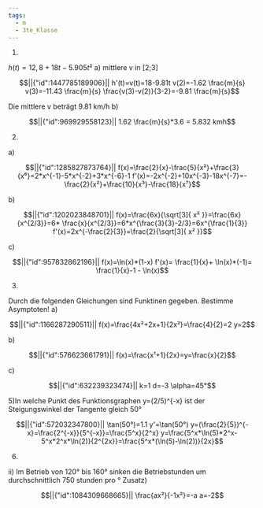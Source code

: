 ```yaml
---
tags:
  - m
  - 3te_Klasse
---
```

1)
$h(t)=12,8+18t-5.905t²$
a) mittlere v in [2;3]
```math
||{"id":1447785189906}||

h'(t)=v(t)=18-9.81t
v(2)=-1.62 \frac{m}{s}
v(3)=-11.43 \frac{m}{s}
\frac{v(3)-v(2)}{3-2}=-9.81 \frac{m}{s}
```
Die mittlere v beträgt 9.81 km/h
b)
```math
||{"id":969929558123}||

1.62 \frac{m}{s}*3.6 = 5.832 kmh
```
2)
a)
```math
||{"id":1285827873764}||

f(x)=\frac{2}{x}-\frac{5}{x²}+\frac{3}{x⁶}=2*x^{-1}-5*x^{-2}+3*x^{-6}-1
f'(x)=-2x^{-2}+10x^{-3}-18x^{-7}=-\frac{2}{x²}+\frac{10}{x³}-\frac{18}{x⁷}
```
b)
```math
||{"id":1202023848701}||

f(x)=\frac{6x}{\sqrt[3]{ x² }}=\frac{6x}{x^{2/3}}=6* \frac{x}{x^{2/3}}=6*x^{\frac{3}{3}-2/3}=6x^{\frac{1}{3}}
f'(x)=2x^{-\frac{2}{3}}=\frac{2}{\sqrt[3]{ x² }}
```
c)
```math
||{"id":957832862196}||

f(x)=\ln(x)*(1-x)
f'(x)= \frac{1}{x}+ \ln(x)*(-1)= \frac{1}{x}-1 - \ln(x)
```
3)
Durch die folgenden Gleichungen sind Funktinen gegeben. Bestimme Asymptoten! 
a)
```math
||{"id":1166287290511}||

f(x)=\frac{4x²+2x+1}{2x²}=\frac{4}{2}=2
y=2
```
b)
```math
||{"id":576623661791}||

f(x)=\frac{x¹+1}{2x}=y=\frac{x}{2}
```
c)
```math
||{"id":632239323474}||

k=1
d=-3
\alpha=45°
```
5)In welche Punkt des Funktionsgraphen y=(2/5)^{-x} ist der Steigungswinkel der Tangente gleich 50°

```math
||{"id":572032347800}||

\tan(50°)=1.1
y'=\tan(50°)
y=(\frac{2}{5})^{-x}=\frac{2^{-x}}{5^{-x}}=\frac{5^x}{2^x}
y=\frac{5^x*\ln(5)*2^x-5^x*2^x*\ln(2)}{2^{2x}}=\frac{5^x*(\ln(5)-\ln(2))}{2x}
```
6)
ii)
Im Betrieb von 120° bis 160° sinken die Betriebstunden um durchschnittlich 750 stunden pro °
Zusatz)
```math
||{"id":1084309668665}||

\frac{ax²}{-1x²}=-a
a=-2
```
